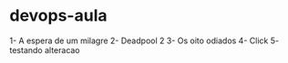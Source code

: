 # devops-aula

1- A espera de um milagre
2- Deadpool 2
3- Os oito odiados
4- Click
5- testando alteracao

